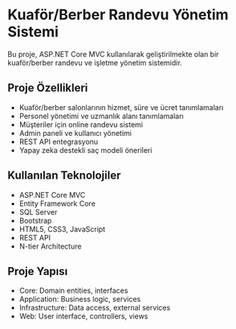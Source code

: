 # Kuaför/Berber Randevu Yönetim Sistemi

Bu proje, ASP.NET Core MVC kullanılarak geliştirilmekte olan bir kuaför/berber randevu ve işletme yönetim sistemidir.

## Proje Özellikleri

- Kuaför/berber salonlarının hizmet, süre ve ücret tanımlamaları
- Personel yönetimi ve uzmanlık alanı tanımlamaları
- Müşteriler için online randevu sistemi
- Admin paneli ve kullanıcı yönetimi
- REST API entegrasyonu
- Yapay zeka destekli saç modeli önerileri

## Kullanılan Teknolojiler

- ASP.NET Core MVC
- Entity Framework Core
- SQL Server
- Bootstrap
- HTML5, CSS3, JavaScript
- REST API
- N-tier Architecture

## Proje Yapısı

- Core: Domain entities, interfaces
- Application: Business logic, services
- Infrastructure: Data access, external services
- Web: User interface, controllers, views
